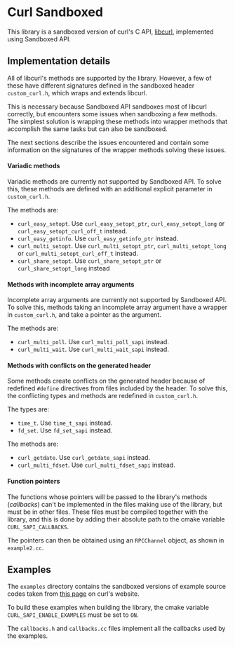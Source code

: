 # Curl Sandboxed

This library is a sandboxed version of curl's C API, [libcurl](https://curl.haxx.se/libcurl/c/), implemented using Sandboxed API.

## Implementation details

All of libcurl's methods are supported by the library. However, a few of these have different signatures defined in the sandboxed header `custom_curl.h`, which wraps and extends libcurl.

This is necessary because Sandboxed API sandboxes most of libcurl correctly, but encounters some issues when sandboxing a few methods. The simplest solution is wrapping these methods into wrapper methods that accomplish the same tasks but can also be sandboxed.

The next sections describe the issues encountered and contain some information on the signatures of the wrapper methods solving these issues.

#### Variadic methods

Variadic methods are currently not supported by Sandboxed API. To solve this, these methods are defined with an additional explicit parameter in `custom_curl.h`.

The methods are:
- `curl_easy_setopt`. Use `curl_easy_setopt_ptr`, `curl_easy_setopt_long` or `curl_easy_setopt_curl_off_t` instead.
- `curl_easy_getinfo`. Use `curl_easy_getinfo_ptr` instead.
- `curl_multi_setopt`. Use `curl_multi_setopt_ptr`, `curl_multi_setopt_long` or `curl_multi_setopt_curl_off_t` instead.
- `curl_share_setopt`. Use `curl_share_setopt_ptr` or `curl_share_setopt_long` instead

#### Methods with incomplete array arguments

Incomplete array arguments are currently not supported by Sandboxed API. To solve this, methods taking an incomplete array argument have a wrapper in `custom_curl.h`, and take a pointer as the argument.

The methods are:
- `curl_multi_poll`. Use `curl_multi_poll_sapi` instead.
- `curl_multi_wait`. Use `curl_multi_wait_sapi` instead.

#### Methods with conflicts on the generated header

Some methods create conflicts on the generated header because of redefined `#define` directives from  files included by the header. To solve this, the conflicting types and methods are redefined in `custom_curl.h`.

The types are:
- `time_t`. Use `time_t_sapi` instead.
- `fd_set`. Use `fd_set_sapi` instead.

The methods are:
- `curl_getdate`. Use `curl_getdate_sapi` instead.
- `curl_multi_fdset`. Use `curl_multi_fdset_sapi` instead.

#### Function pointers

The functions whose pointers will be passed to the library's methods (*callbacks*) can't be implemented in the files making use of the library, but must be in other files. These files must be compiled together with the library, and this is done by adding their absolute path to the cmake variable `CURL_SAPI_CALLBACKS`. 

The pointers can then be obtained using an `RPCChannel` object, as shown in `example2.cc`.

## Examples

The `examples` directory contains the sandboxed versions of example source codes taken from [this page](https://curl.haxx.se/libcurl/c/example.html) on curl's website.

To build these examples when building the library, the cmake variable `CURL_SAPI_ENABLE_EXAMPLES` must be set to `ON`.

The `callbacks.h` and `callbacks.cc` files implement all the callbacks used by the examples.
